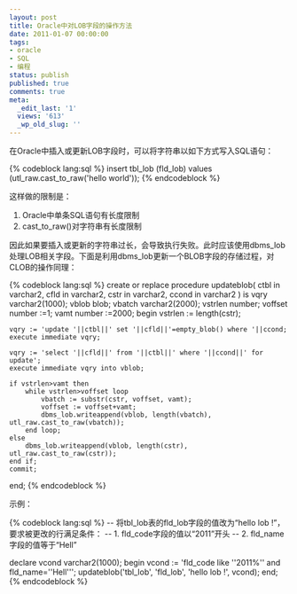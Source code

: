 ```yaml
---
layout: post
title: Oracle中对LOB字段的操作方法
date: 2011-01-07 00:00:00
tags:
- oracle
- SQL
- 编程
status: publish
published: true
comments: true
meta:
  _edit_last: '1'
  views: '613'
  _wp_old_slug: ''
---
```

在Oracle中插入或更新LOB字段时，可以将字符串以如下方式写入SQL语句：

{% codeblock lang:sql %}
insert tbl_lob (fld_lob) values (utl_raw.cast_to_raw('hello world'));
{% endcodeblock %}

这样做的限制是：

<ol>
	<li>Oracle中单条SQL语句有长度限制</li>
	<li>cast_to_raw()对字符串有长度限制</li>
</ol>

因此如果要插入或更新的字符串过长，会导致执行失败。此时应该使用dbms_lob处理LOB相关字段。下面是利用dbms_lob更新一个BLOB字段的存储过程，对CLOB的操作同理：

{% codeblock lang:sql %}
create or replace procedure updateblob(
    ctbl in varchar2,
    cfld in varchar2,
    cstr in varchar2,
    ccond in varchar2
)
is
    vqry varchar2(1000);
    vblob blob;
    vbatch varchar2(2000);
    vstrlen number;
    voffset number :=1;
    vamt number :=2000;
begin
    vstrlen := length(cstr);

    vqry := 'update '||ctbl||' set '||cfld||'=empty_blob() where '||ccond;
    execute immediate vqry;

    vqry := 'select '||cfld||' from '||ctbl||' where '||ccond||' for update';
    execute immediate vqry into vblob;

    if vstrlen>vamt then
        while vstrlen>voffset loop
            vbatch := substr(cstr, voffset, vamt);
            voffset := voffset+vamt;
            dbms_lob.writeappend(vblob, length(vbatch), utl_raw.cast_to_raw(vbatch));
        end loop;
    else
        dbms_lob.writeappend(vblob, length(cstr), utl_raw.cast_to_raw(cstr));
    end if;
    commit;
end;
{% endcodeblock %}

示例：

{% codeblock lang:sql %}
-- 将tbl_lob表的fld_lob字段的值改为“hello lob !”，要求被更改的行满足条件：
-- 1. fld_code字段的值以“2011”开头
-- 2. fld_name字段的值等于“Hell”

declare
    vcond varchar2(1000);
begin
    vcond := 'fld_code like ''2011%'' and fld_name=''Hell''';
    updateblob('tbl_lob', 'fld_lob', 'hello lob !', vcond);
end;
{% endcodeblock %}

